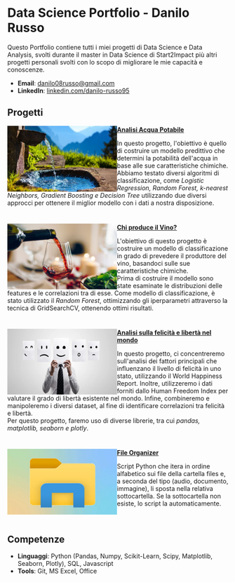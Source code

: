 # Data Science Portfolio - Danilo Russo
Questo Portfolio contiene tutti i miei progetti di Data Science e Data Analysis, svolti durante il master in Data Science di Start2Impact più altri progetti personali svolti con lo scopo di migliorare le mie capacità e conoscenze.

- **Email**: [danilo08russo@gmail.com](danilo08russo@gmail.com)
- **LinkedIn**: [linkedin.com/danilo-russo95](https://www.linkedin.com/in/danilo-russo95/)

## Progetti
<a href="https://github.com/danilorusso08/Analisi_Acqua_Potabile"><img align="left" width="250" height="150" src="Images/acqua2.jpg"></a>**[Analisi Acqua Potabile](https://github.com/danilorusso08/Analisi_Acqua_Potabile)**

In questo progetto, l'obiettivo è quello di costruire un modello predittivo che determini la potabilità dell'acqua in base alle sue caratteristiche chimiche.<br>
Abbiamo testato diversi algoritmi di classificazione, come *Logistic Regression, Random Forest, k-nearest Neighbors, Gradient Boosting e Decision Tree* utilizzando due diversi approcci per ottenere il miglior modello con i dati a nostra disposizione.

#

<a href="https://github.com/danilorusso08/Wine"><img align="left" width="250" height="150" src="Images/wine2.jpg"></a>**[Chi produce il Vino?](https://github.com/danilorusso08/Wine)**

L'obiettivo di questo progetto è costruire un modello di classificazione in grado di prevedere il produttore del vino, basandoci sulle sue caratteristiche chimiche.<br>
Prima di costruire il modello sono state esaminate le distribuzioni delle features e le correlazioni tra di esse.
Come modello di classificazione, è stato utilizzato il *Random Forest*, ottimizzando gli iperparametri attraverso la tecnica di GridSearchCV, ottenendo ottimi risultati.

#

<a href="https://github.com/danilorusso08/World_Happiness__Freedom"><img align="left" width="250" height="150" src="Images/Employee_happiness.webp"></a>**[Analisi sulla felicità e libertà nel mondo](https://github.com/danilorusso08/World_Happiness__Freedom)**

In questo progetto, ci concentreremo sull'analisi dei fattori principali che influenzano il livello di felicità in uno stato, utilizzando il World Happiness Report. Inoltre, utilizzeremo i dati forniti dallo Human Freedom Index per valutare il grado di libertà esistente nel mondo.
Infine, combineremo e manipoleremo i diversi dataset, al fine di identificare correlazioni tra felicità e libertà.<br>
Per questo progetto, faremo uso di diverse librerie, tra cui *pandas, matplotlib, seaborn e plotly*.<br>

#

<a href="https://github.com/danilorusso08/File_Organizer"><img align="left" width="250" height="150" src="Images/cartella.webp"></a>**[File Organizer](https://github.com/danilorusso08/File_Organizer)**

Script Python che itera in ordine alfabetico sui file della cartella files e, a seconda del tipo (audio, documento, immagine), li sposta nella relativa sottocartella. Se la sottocartella non esiste, lo script la automaticamente.

<br />

## Competenze

- **Linguaggi**: Python (Pandas, Numpy, Scikit-Learn, Scipy, Matplotlib, Seaborn, Plotly), SQL, Javascript
- **Tools**: Git, MS Excel, Office

